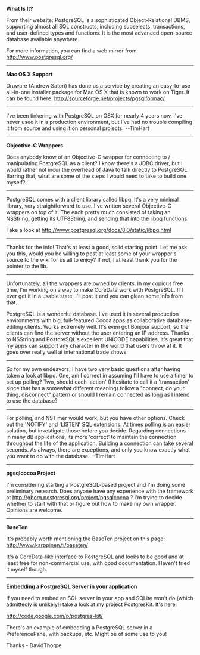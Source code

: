 **What Is It?**

From their website: PostgreSQL is a sophisticated Object-Relational DBMS, supporting almost all SQL constructs, including subselects, transactions, and user-defined types and functions. It is the most advanced open-source database available anywhere.

For more information, you can find a web mirror from http://www.postgresql.org/

----

**Mac OS X Support**

Druware (Andrew Satori) has done us a service by creating an easy-to-use all-in-one installer package for Mac OS X that is known to work on Tiger. It can be found here: http://sourceforge.net/projects/pgsqlformac/

----
I've been tinkering with PostgreSQL on OSX for nearly 4 years now. I've never used it in a production environment, but I've had no trouble compiling it from source and using it on personal projects. --TimHart

----

**Objective-C Wrappers**

Does anybody know of an Objective-C wrapper for connecting to / manipulating PostgreSQL as a client? I know there's a JDBC driver, but I would rather not incur the overhead of Java to talk directly to PostgreSQL. Barring that, what are some of the steps I would need to take to build one myself?

----
PostgreSQL comes with a client library called libpq. It's a very minimal library, very straightforward to use. I've written several Objective-C wrappers on top of it. The each pretty much consisted of taking an NSString, getting its UTF8String, and sending that into the libpq functions.

Take a look at http://www.postgresql.org/docs/8.0/static/libpq.html

----
Thanks for the info! That's at least a good, solid starting point. Let me ask you this, would you be willing to post at least some of your wrapper's source to the wiki for us all to enjoy? If not, I at least thank you for the pointer to the lib.

----
Unfortunately, all the wrappers are owned by clients. In my copious free time, I'm working on a way to make CoreData work with PostgreSQL. If I ever get it in a usable state, I'll post it and you can glean some info from that.

PostgreSQL is a wonderful database. I've used it in several production environments with big, full-featured Cocoa apps as collaborative database-editing clients. Works extremely well. It's even got Bonjour support, so the clients can find the server without the user entering an IP address. Thanks to NSString and PostgreSQL's excellent UNICODE capabilities, it's great that my apps can support any character in the world that users throw at it. It goes over really well at international trade shows.

----
So for my own endeavors, I have two very basic questions after having taken a look at libpq. One, am I correct in assuming I'll have to use a timer to set up polling? Two, should each 'action' (I hesitate to call it a 'transaction' since that has a somewhat different meaning) follow a "connect, do your thing, disconnect" pattern or should I remain connected as long as I intend to use the database?

----
For polling, and NSTimer would work, but you have other options. Check out the 'NOTIFY' and 'LISTEN' SQL extensions. At times polling is an easier solution, but investigate those before you decide. Regarding connections - in many dB applications, its more 'correct' to maintain the connection throughout the life of the application. Building a connection can take several seconds. As always, there are exceptions, and only you know exactly what you want to do with the database. --TimHart

----

**pgsqlcocoa Project**

I'm considering starting a PostgreSQL-based project and I'm doing some preliminary research. Does anyone have any experience with the framework at http://gborg.postgresql.org/project/pgsqlcocoa ? I'm trying to decide whether to start with that or figure out how to make my own wrapper. Opinions are welcome.

----

**BaseTen**

It's probably worth mentioning the BaseTen project on this page: http://www.karppinen.fi/baseten/

It's a CoreData-like interface to PostgreSQL and looks to be good and at least free for non-commercial use, with good documentation. Haven't tried it myself though.

----

**Embedding a PostgreSQL Server in your application**

If you need to embed an SQL server in your app and SQLite won't do (which admittedly is unlikely!) take a look at my project PostgresKit. It's here: 

http://code.google.com/p/postgres-kit/

There's an example of embedding a PostgreSQL server in a PreferencePane, with backups, etc. Might be of some use to you!

Thanks - DavidThorpe
